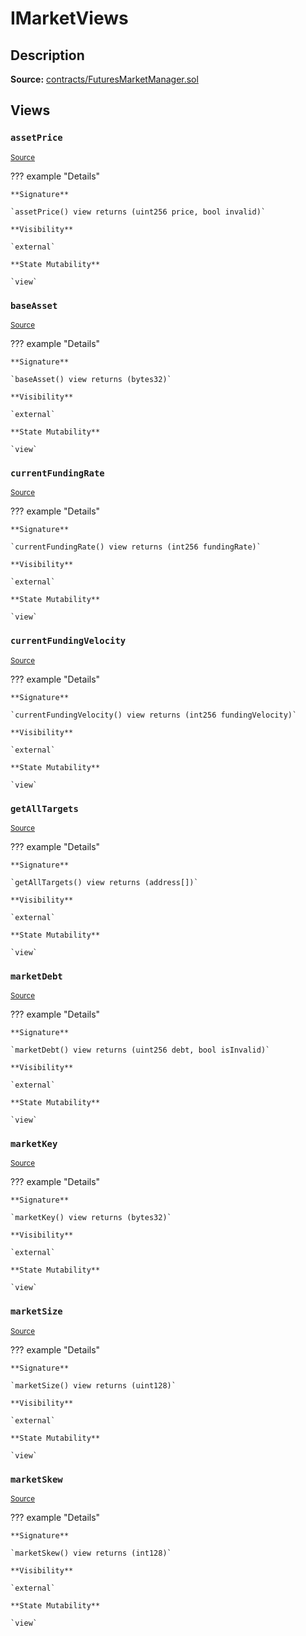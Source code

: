 # IMarketViews

## Description

**Source:** [contracts/FuturesMarketManager.sol](https://github.com/Synthetixio/synthetix/tree/v2.88.1/contracts/FuturesMarketManager.sol)

## Views

### `assetPrice`

<sub>[Source](https://github.com/Synthetixio/synthetix/tree/v2.88.1/contracts/FuturesMarketManager.sol#L29)</sub>

??? example "Details"

    **Signature**

    `assetPrice() view returns (uint256 price, bool invalid)`

    **Visibility**

    `external`

    **State Mutability**

    `view`

### `baseAsset`

<sub>[Source](https://github.com/Synthetixio/synthetix/tree/v2.88.1/contracts/FuturesMarketManager.sol#L23)</sub>

??? example "Details"

    **Signature**

    `baseAsset() view returns (bytes32)`

    **Visibility**

    `external`

    **State Mutability**

    `view`

### `currentFundingRate`

<sub>[Source](https://github.com/Synthetixio/synthetix/tree/v2.88.1/contracts/FuturesMarketManager.sol#L33)</sub>

??? example "Details"

    **Signature**

    `currentFundingRate() view returns (int256 fundingRate)`

    **Visibility**

    `external`

    **State Mutability**

    `view`

### `currentFundingVelocity`

<sub>[Source](https://github.com/Synthetixio/synthetix/tree/v2.88.1/contracts/FuturesMarketManager.sol#L36)</sub>

??? example "Details"

    **Signature**

    `currentFundingVelocity() view returns (int256 fundingVelocity)`

    **Visibility**

    `external`

    **State Mutability**

    `view`

### `getAllTargets`

<sub>[Source](https://github.com/Synthetixio/synthetix/tree/v2.88.1/contracts/FuturesMarketManager.sol#L39)</sub>

??? example "Details"

    **Signature**

    `getAllTargets() view returns (address[])`

    **Visibility**

    `external`

    **State Mutability**

    `view`

### `marketDebt`

<sub>[Source](https://github.com/Synthetixio/synthetix/tree/v2.88.1/contracts/FuturesMarketManager.sol#L31)</sub>

??? example "Details"

    **Signature**

    `marketDebt() view returns (uint256 debt, bool isInvalid)`

    **Visibility**

    `external`

    **State Mutability**

    `view`

### `marketKey`

<sub>[Source](https://github.com/Synthetixio/synthetix/tree/v2.88.1/contracts/FuturesMarketManager.sol#L21)</sub>

??? example "Details"

    **Signature**

    `marketKey() view returns (bytes32)`

    **Visibility**

    `external`

    **State Mutability**

    `view`

### `marketSize`

<sub>[Source](https://github.com/Synthetixio/synthetix/tree/v2.88.1/contracts/FuturesMarketManager.sol#L25)</sub>

??? example "Details"

    **Signature**

    `marketSize() view returns (uint128)`

    **Visibility**

    `external`

    **State Mutability**

    `view`

### `marketSkew`

<sub>[Source](https://github.com/Synthetixio/synthetix/tree/v2.88.1/contracts/FuturesMarketManager.sol#L27)</sub>

??? example "Details"

    **Signature**

    `marketSkew() view returns (int128)`

    **Visibility**

    `external`

    **State Mutability**

    `view`
